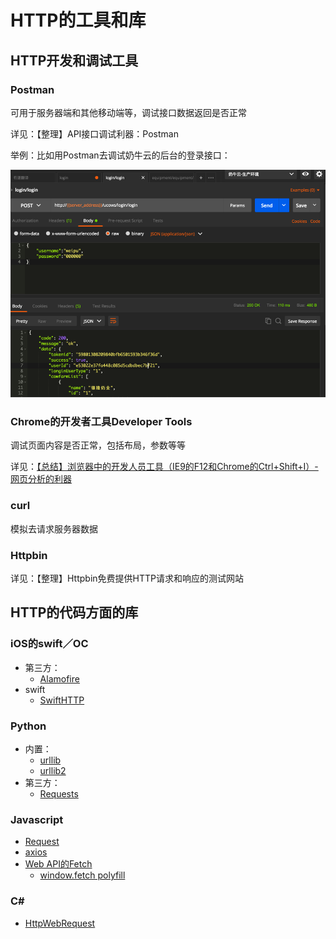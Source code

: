 # HTTP的工具和库
## HTTP开发和调试工具
### Postman
可用于服务器端和其他移动端等，调试接口数据返回是否正常

详见：【整理】API接口调试利器：Postman

举例：比如用Postman去调试奶牛云的后台的登录接口：

![](assets/img/38CFDEB6-8637-4C7C-AC2E-14C7F3AD9B5A.png)

### Chrome的开发者工具Developer Tools
调试页面内容是否正常，包括布局，参数等等

详见：[【总结】浏览器中的开发人员工具（IE9的F12和Chrome的Ctrl+Shift+I）-网页分析的利器](https://www.crifan.com/browser_developer_tool_chrome_vs_ie9/)

### curl
模拟去请求服务器数据

### Httpbin
详见：【整理】Httpbin免费提供HTTP请求和响应的测试网站

## HTTP的代码方面的库
### iOS的swift／OC
- 第三方：
    - [Alamofire](https://github.com/Alamofire/Alamofire)
- swift
    - [SwiftHTTP](https://github.com/daltoniam/SwiftHTTP)
### Python
- 内置：
    - [urllib](https://docs.python.org/2/library/urllib.html)
    - [urllib2](https://docs.python.org/2/library/urllib2.html)
- 第三方：
    - [Requests](https://github.com/requests/requests)
### Javascript
- [Request](https://github.com/request/request)
- [axios](https://github.com/mzabriskie/axios)
- [Web API的Fetch](https://developer.mozilla.org/en-US/docs/Web/API/Fetch_API)
    - [window.fetch polyfill](https://github.com/github/fetch)

### C#
- [HttpWebRequest](https://msdn.microsoft.com/en-us/library/system.net.httpwebrequest\(v=vs.110\).aspx)
